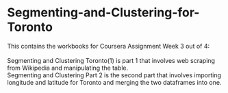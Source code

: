 # Segmenting-and-Clustering-for-Toronto
This contains the workbooks for Coursera Assignment Week 3 out of 4:
<br>
<br> Segmenting and Clustering Toronto(1) is part 1 that involves web scraping from Wikipedia and manipulating the table.
<br> Segmenting and Clustering Part 2 is the second part that involves importing longitude and latitude for Toronto and merging the two dataframes into one.
